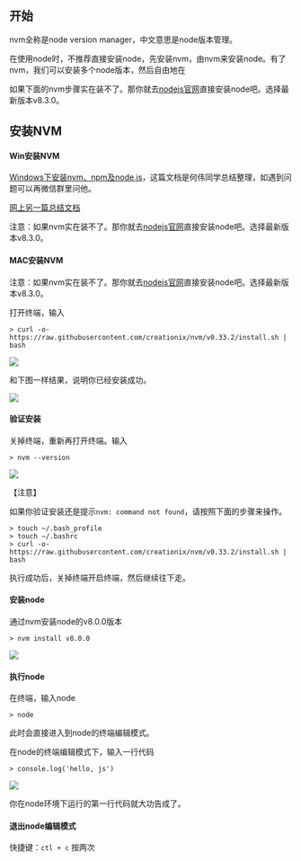 ## 开始

nvm全称是node version manager，中文意思是node版本管理。

在使用node时，不推荐直接安装node，先安装nvm，由nvm来安装node。有了nvm，我们可以安装多个node版本，然后自由地在

如果下面的nvm步骤实在装不了。那你就去[nodejs官网](https://nodejs.org/zh-cn/)直接安装node吧。选择最新版本v8.3.0。

## 安装NVM

#### Win安装NVM

[Windows下安装nvm、npm及node.js](https://segmentfault.com/a/1190000010596717)，这篇文档是何伟同学总结整理，如遇到问题可以再微信群里问他。

[网上另一篇总结文档](https://segmentfault.com/a/1190000007612011)

注意：如果nvm实在装不了。那你就去[nodejs官网](https://nodejs.org/zh-cn/)直接安装node吧。选择最新版本v8.3.0。

#### MAC安装NVM

注意：如果nvm实在装不了。那你就去[nodejs官网](https://nodejs.org/zh-cn/)直接安装node吧。选择最新版本v8.3.0。

打开终端，输入
```
> curl -o- https://raw.githubusercontent.com/creationix/nvm/v0.33.2/install.sh | bash
```

![](https://raw.githubusercontent.com/wiki/xugy0926/getting-started-with-javascript/nvm4.png)

和下图一样结果，说明你已经安装成功。

![](https://raw.githubusercontent.com/wiki/xugy0926/getting-started-with-javascript/nvm5.png)

#### 验证安装

关掉终端，重新再打开终端。输入

```
> nvm --version
```

![](https://raw.githubusercontent.com/wiki/xugy0926/getting-started-with-javascript/nvm1.png)

【注意】

如果你验证安装还是提示`nvm: command not found`，请按照下面的步骤来操作。

```
> touch ~/.bash_profile
> touch ~/.bashrc
> curl -o- https://raw.githubusercontent.com/creationix/nvm/v0.33.2/install.sh | bash
```

执行成功后，关掉终端开启终端，然后继续往下走。

#### 安装node

通过nvm安装node的v8.0.0版本

```
> nvm install v8.0.0
```

![](https://raw.githubusercontent.com/wiki/xugy0926/getting-started-with-javascript/nvm2.png)

#### 执行node

在终端，输入node
```
> node
```

此时会直接进入到node的终端编辑模式。

在node的终端编辑模式下，输入一行代码
```
> console.log('hello, js')
```

![](https://raw.githubusercontent.com/wiki/xugy0926/getting-started-with-javascript/nvm3.png)

你在node环境下运行的第一行代码就大功告成了。

#### 退出node编辑模式

快捷键：`ctl + c` 按两次

